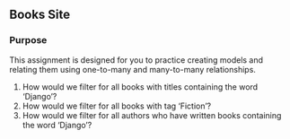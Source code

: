 ## Books Site

### Purpose
This assignment is designed for you to practice creating models and relating them using one-to-many and many-to-many relationships.


1. How would we filter for all books with titles containing the word ‘Django’?
2. How would we filter for all books with tag ‘Fiction’?
3. How would we filter for all authors who have written books containing the word ‘Django’?